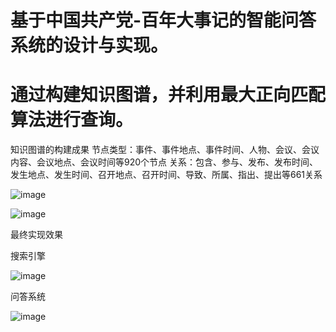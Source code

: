 # 基于中国共产党-百年大事记的智能问答系统的设计与实现。
# 通过构建知识图谱，并利用最大正向匹配算法进行查询。

知识图谱的构建成果
节点类型：事件、事件地点、事件时间、人物、会议、会议内容、会议地点、会议时间等920个节点
关系：包含、参与、发布、发布时间、发生地点、发生时间、召开地点、召开时间、导致、所属、指出、提出等661关系

![image](https://github.com/user-attachments/assets/4b0657ce-269a-480b-932a-b6797dfa3bbd)

![image](https://github.com/user-attachments/assets/01974471-de58-4bb4-b27b-6b779a7f21c5)

最终实现效果

搜索引擎

![image](https://github.com/user-attachments/assets/70b1636d-8a64-4adb-b0ae-d9cfba0d6548)

问答系统

![image](https://github.com/user-attachments/assets/aecdb84d-b3bb-4fbc-91ae-e5cfc464ec99)
